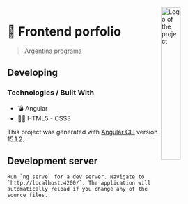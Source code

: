 <img src="https://argentinaprograma.inti.gob.ar/pluginfile.php/1/theme_moove/logo/1676134779/Dise%C3%B1o%20sin%20t%C3%ADtulo%20%2817%29.png" width="30%" alt="Logo of the project" align="right">

# 🚀 Frontend porfolio 
> Argentina programa

## Developing

### Technologies / Built With
- 💣 Angular
- 💅🏾 HTML5 - CSS3

This project was generated with [Angular CLI](https://github.com/angular/angular-cli) version 15.1.2.

## Development server

```shell
Run `ng serve` for a dev server. Navigate to `http://localhost:4200/`. The application will automatically reload if you change any of the source files.
```


